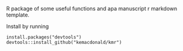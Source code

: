 R package of some useful functions and apa manuscript r markdown template.

Install by running
```
install.packages("devtools")
devtools::install_github("kemacdonald/kmr")
```
